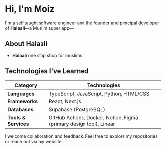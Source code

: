 # Hi, I'm Moiz

I'm a self taught software engineer and the founder and principal developer of **Halaali**—a Muslim super app—
## About Halaali
- **Halaali** one stop shop for muslims
## Technologies I've Learned

| Category | Technologies |
| --- | --- |
| **Languages** | TypeScript, JavaScript, Python, HTML/CSS |
| **Frameworks** | React, Next.js |
| **Databases** | Supabase (PostgreSQL) |
| **Tools & Services** | GitHub Actions, Docker, Notion, Figma (primary design tool), Linear |

I welcome collaboration and feedback. Feel free to explore my repositories or reach out via my website.
